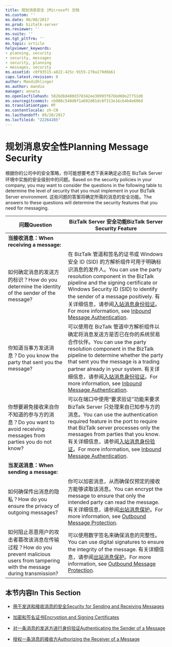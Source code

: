 ```yaml
---
title: 规划消息安全 |Microsoft 文档
ms.custom: ''
ms.date: 06/08/2017
ms.prod: biztalk-server
ms.reviewer: ''
ms.suite: ''
ms.tgt_pltfrm: ''
ms.topic: article
helpviewer_keywords:
- planning, security
- security, messages
- security, planning
- messages, security
ms.assetid: c0f93515-a822-425c-9155-270a179d6b61
caps.latest.revision: 8
author: MandiOhlinger
ms.author: mandia
manager: anneta
ms.openlocfilehash: 5826db8480d378342ee30993f67bbd60e27751d0
ms.sourcegitcommit: cb908c540d8f1a692d01dc8f313e16cb4b4e696d
ms.translationtype: MT
ms.contentlocale: zh-CN
ms.lasthandoff: 09/20/2017
ms.locfileid: "22264285"
---
```

# <a name="planning-message-security"></a><span data-ttu-id="771ae-102">规划消息安全性</span><span class="sxs-lookup"><span data-stu-id="771ae-102">Planning Message Security</span></span>
<span data-ttu-id="771ae-103">根据你的公司中的安全策略，你可能想要考虑下表来确定必须在 BizTalk Server 环境中实施的安全级别中的问题。</span><span class="sxs-lookup"><span data-stu-id="771ae-103">Based on the security policies in your company, you may want to consider the questions in the following table to determine the level of security that you must implement in your BizTalk Server environment.</span></span> <span data-ttu-id="771ae-104">这些问题的答案将确定所需的消息的安全功能。</span><span class="sxs-lookup"><span data-stu-id="771ae-104">The answers to these questions will determine the security features that you need for messaging.</span></span>  
  
|<span data-ttu-id="771ae-105">问题</span><span class="sxs-lookup"><span data-stu-id="771ae-105">Question</span></span>|<span data-ttu-id="771ae-106">BizTalk Server 安全功能</span><span class="sxs-lookup"><span data-stu-id="771ae-106">BizTalk Server Security Feature</span></span>|  
|--------------|-------------------------------------|  
|<span data-ttu-id="771ae-107">**当接收消息：**</span><span class="sxs-lookup"><span data-stu-id="771ae-107">**When receiving a message:**</span></span>||  
|<span data-ttu-id="771ae-108">如何确定消息的发送方的标识？</span><span class="sxs-lookup"><span data-stu-id="771ae-108">How do you determine the identity of the sender of the message?</span></span>|<span data-ttu-id="771ae-109">在 BizTalk 管道和签名的证书或 Windows 安全 ID (SID) 的方解析组件可用于明确标识消息的发件人。</span><span class="sxs-lookup"><span data-stu-id="771ae-109">You can use the party resolution component in the BizTalk pipeline and the signing certificate or Windows Security ID (SID) to identify the sender of a message positively.</span></span> <span data-ttu-id="771ae-110">有关详细信息，请参阅[入站消息身份验证](../core/inbound-message-authentication.md)。</span><span class="sxs-lookup"><span data-stu-id="771ae-110">For more information, see [Inbound Message Authentication](../core/inbound-message-authentication.md).</span></span>|  
|<span data-ttu-id="771ae-111">你知道当事方发送消息？</span><span class="sxs-lookup"><span data-stu-id="771ae-111">Do you know the party that sent you the message?</span></span>|<span data-ttu-id="771ae-112">可以使用在 BizTalk 管道中方解析组件以确定将消息发送方是否已在你的系统贸易合作伙伴。</span><span class="sxs-lookup"><span data-stu-id="771ae-112">You can use the party resolution component in the BizTalk pipeline to determine whether the party that sent you the message is a trading partner already in your system.</span></span> <span data-ttu-id="771ae-113">有关详细信息，请参阅[入站消息身份验证](../core/inbound-message-authentication.md)。</span><span class="sxs-lookup"><span data-stu-id="771ae-113">For more information, see [Inbound Message Authentication](../core/inbound-message-authentication.md).</span></span>|  
|<span data-ttu-id="771ae-114">你想要避免接收来自你不知道的参与方的消息？</span><span class="sxs-lookup"><span data-stu-id="771ae-114">Do you want to avoid receiving messages from parties you do not know?</span></span>|<span data-ttu-id="771ae-115">可以在端口中使用“要求验证”功能来要求 BizTalk Server 只处理来自已知参与方的消息。</span><span class="sxs-lookup"><span data-stu-id="771ae-115">You can use the authentication required feature in the port to require that BizTalk server processes only the messages from parties that you know.</span></span> <span data-ttu-id="771ae-116">有关详细信息，请参阅[入站消息身份验证](../core/inbound-message-authentication.md)。</span><span class="sxs-lookup"><span data-stu-id="771ae-116">For more information, see [Inbound Message Authentication](../core/inbound-message-authentication.md).</span></span>|  
|<span data-ttu-id="771ae-117">**当发送消息：**</span><span class="sxs-lookup"><span data-stu-id="771ae-117">**When sending a message:**</span></span>||  
|<span data-ttu-id="771ae-118">如何确保传出消息的隐私？</span><span class="sxs-lookup"><span data-stu-id="771ae-118">How do you ensure the privacy of outgoing messages?</span></span>|<span data-ttu-id="771ae-119">你可以加密消息，从而确保仅预定的接收方能够读取该消息。</span><span class="sxs-lookup"><span data-stu-id="771ae-119">You can encrypt the message to ensure that only the intended party can read the message.</span></span> <span data-ttu-id="771ae-120">有关详细信息，请参阅[出站消息保护](../core/outbound-message-protection.md)。</span><span class="sxs-lookup"><span data-stu-id="771ae-120">For more information, see [Outbound Message Protection](../core/outbound-message-protection.md).</span></span>|  
|<span data-ttu-id="771ae-121">如何阻止恶意用户的攻击者篡改该消息在传输过程？</span><span class="sxs-lookup"><span data-stu-id="771ae-121">How do you prevent malicious users from tampering with the message during transmission?</span></span>|<span data-ttu-id="771ae-122">可以使用数字签名来确保消息的完整性。</span><span class="sxs-lookup"><span data-stu-id="771ae-122">You can use digital signatures to ensure the integrity of the message.</span></span> <span data-ttu-id="771ae-123">有关详细信息，请参阅[出站消息保护](../core/outbound-message-protection.md)。</span><span class="sxs-lookup"><span data-stu-id="771ae-123">For more information, see [Outbound Message Protection](../core/outbound-message-protection.md).</span></span>|  
  
## <a name="in-this-section"></a><span data-ttu-id="771ae-124">本节内容</span><span class="sxs-lookup"><span data-stu-id="771ae-124">In This Section</span></span>  
  
-   [<span data-ttu-id="771ae-125">用于发送和接收消息的安全</span><span class="sxs-lookup"><span data-stu-id="771ae-125">Security for Sending and Receiving Messages</span></span>](../core/security-for-sending-and-receiving-messages.md)  
  
-   [<span data-ttu-id="771ae-126">加密和签名证书</span><span class="sxs-lookup"><span data-stu-id="771ae-126">Encryption and Signing Certificates</span></span>](../core/encryption-and-signing-certificates.md)  
  
-   [<span data-ttu-id="771ae-127">对一条消息的发送方进行身份验证</span><span class="sxs-lookup"><span data-stu-id="771ae-127">Authenticating the Sender of a Message</span></span>](../core/authenticating-the-sender-of-a-message.md)  
  
-   [<span data-ttu-id="771ae-128">授权一条消息的接收方</span><span class="sxs-lookup"><span data-stu-id="771ae-128">Authorizing the Receiver of a Message</span></span>](../core/authorizing-the-receiver-of-a-message.md)